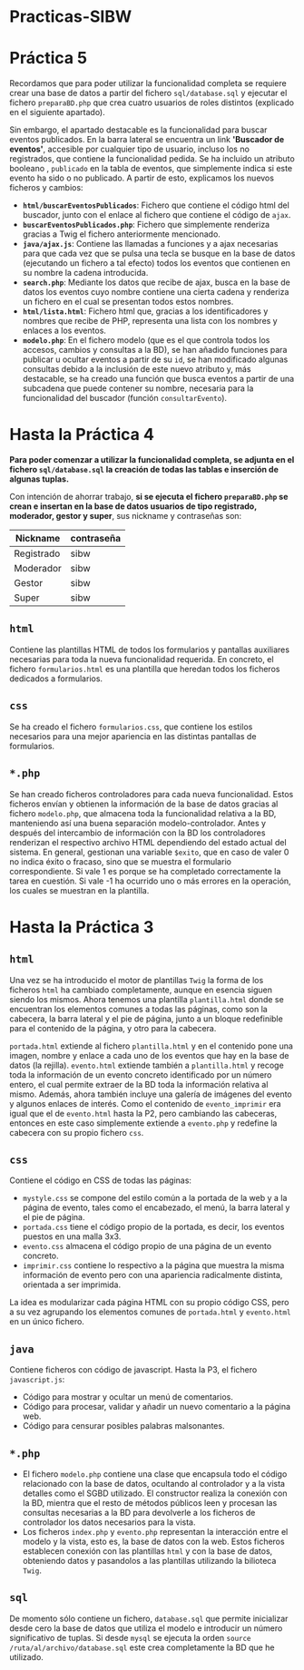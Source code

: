 # Practicas-SIBW

# Práctica 5

Recordamos que para poder utilizar la funcionalidad completa se requiere crear una base de datos a partir del fichero `sql/database.sql` y ejecutar el fichero `preparaBD.php` que crea cuatro usuarios de roles distintos (explicado en el siguiente apartado). 

Sin embargo, el apartado destacable es la funcionalidad para buscar eventos publicados. En la barra lateral se encuentra un link **'Buscador de eventos'**, accesible por cualquier tipo de usuario, incluso los no registrados, que contiene la funcionalidad pedida. Se ha incluido un atributo booleano , `publicado` en la tabla de eventos, que simplemente indica si este evento ha sido o no publicado. A partir de esto, explicamos los nuevos ficheros y cambios:

* **`html/buscarEventosPublicados`**: Fichero que contiene el código html del buscador, junto con el enlace al fichero que contiene el código de `ajax`.
* **`buscarEventosPublicados.php`**: Fichero que simplemente renderiza gracias a Twig el fichero anteriormente mencionado.
* **`java/ajax.js`**: Contiene las llamadas a funciones y a ajax necesarias para que cada vez que se pulsa una tecla se busque en la base de datos (ejecutando un fichero a tal efecto) todos los eventos que contienen en su nombre la cadena introducida.
* **`search.php`**: Mediante los datos que recibe de ajax, busca en la base de datos los eventos cuyo nombre contiene una cierta cadena y renderiza un fichero en el cual se presentan todos estos nombres.
* **`html/lista.html`**: Fichero html que, gracias a los identificadores y nombres que recibe de PHP, representa una lista con los nombres y enlaces a los eventos.
* **`modelo.php`**: En el fichero modelo (que es el que controla todos los accesos, cambios y consultas a la BD), se han añadido funciones para publicar u ocultar eventos a partir de su `id`, se han modificado algunas consultas debido a la inclusión de este nuevo atributo y, más destacable, se ha creado una función que busca eventos a partir de una subcadena que puede contener su nombre, necesaria para la funcionalidad del buscador (función `consultarEvento`).



# Hasta la Práctica 4

**Para poder comenzar a utilizar la funcionalidad completa, se adjunta en el fichero `sql/database.sql` la creación de todas las tablas e inserción de algunas tuplas.** 

Con intención de ahorrar trabajo, **si se ejecuta el fichero `preparaBD.php` se crean e insertan en la base de datos usuarios de tipo registrado, moderador, gestor y super**, sus nickname y contraseñas son:

| **Nickname** | **contraseña** |
|--------------|----------------|
| Registrado   | sibw           |
| Moderador    | sibw           |
| Gestor       | sibw           |
| Super        | sibw           |

## `html`

Contiene las plantillas HTML de todos los formularios y pantallas auxiliares necesarias para toda la nueva funcionalidad requerida. En concreto, el fichero `formularios.html` es una plantilla que heredan todos los ficheros dedicados a formularios.

## `css` 

Se ha creado el fichero `formularios.css`, que contiene los estilos necesarios para una mejor apariencia en las distintas pantallas de formularios.

## `*.php`

Se han creado ficheros controladores para cada nueva funcionalidad. Estos ficheros envían y obtienen la información de la base de datos gracias al fichero `modelo.php`, que almacena toda la funcionalidad relativa a la BD, manteniendo así una buena separación modelo-controlador. Antes y después del intercambio de información con la BD los controladores renderizan el respectivo archivo HTML dependiendo del estado actual del sistema. En general, gestionan una variable `$exito`, que en caso de valer 0 no indica éxito o fracaso, sino que se muestra el formulario correspondiente. Si vale 1 es porque se ha completado correctamente la tarea en cuestión. Si vale -1 ha ocurrido uno o más errores en la operación, los cuales se muestran en la plantilla.


# Hasta la Práctica 3

## `html`

Una vez se ha introducido el motor de plantillas `Twig` la forma de los ficheros `html` ha cambiado completamente, aunque en esencia siguen siendo los mismos. Ahora tenemos una plantilla `plantilla.html` donde se encuentran los elementos comunes a todas las páginas, como son la cabecera, la barra lateral y el pie de página, junto a un bloque redefinible para el contenido de la página, y otro para la cabecera.

`portada.html` extiende al fichero `plantilla.html` y en el contenido pone una imagen, nombre y enlace a cada uno de los eventos que hay en la base de datos (la rejilla). `evento.html` extiende también a `plantilla.html` y recoge toda la información de un evento concreto identificado por un número entero, el cual permite extraer de la BD toda la información relativa al mismo. Además, ahora también incluye una galería de imágenes del evento y algunos enlaces de interés. Como el contenido de `evento_imprimir` era igual que el de `evento.html` hasta la P2, pero cambiando las cabeceras, entonces en este caso simplemente extiende a `evento.php` y redefine la cabecera con su propio fichero `css`.

## `css`

Contiene el código en CSS de todas las páginas:

* `mystyle.css` se compone del estilo común a la portada de la web y a la página de evento, tales como el encabezado, el menú, la barra lateral y el pie de página.
* `portada.css` tiene el código propio de la portada, es decir, los eventos puestos en una malla 3x3.
* `evento.css` almacena el código propio de una página de un evento concreto.
* `imprimir.css` contiene lo respectivo a la página que muestra la misma información de evento pero con una apariencia radicalmente distinta, orientada a ser imprimida.

La idea es modularizar cada página HTML con su propio código CSS, pero a su vez agrupando los elementos comunes de `portada.html` y `evento.html` en un único fichero.

## `java`

Contiene ficheros con código de javascript. Hasta la P3, el fichero `javascript.js`:

* Código para mostrar y ocultar un menú de comentarios.
* Código para procesar, validar y añadir un nuevo comentario a la página web.
* Código para censurar posibles palabras malsonantes.

## `*.php`
* El fichero `modelo.php` contiene una clase que encapsula todo el código relacionado con la base de datos, ocultando al controlador y a la vista detalles como el SGBD utilizado. El constructor realiza la conexión con la BD, mientra que el resto de métodos públicos leen y procesan las consultas necesarias a la BD para devolverle a los ficheros de controlador los datos necesarios para la vista.
* Los ficheros `index.php` y `evento.php` representan la interacción entre el modelo y la vista, esto es, la base de datos con la web. Estos ficheros establecen conexión con las plantillas `html` y con la base de datos, obteniendo datos y pasandolos a las plantillas utilizando la bilioteca `Twig`.

## `sql`
De momento sólo contiene un fichero, `database.sql` que permite inicializar desde cero la base de datos que utiliza el modelo e introducir un número significativo de tuplas.
Si desde `mysql` se ejecuta la orden `source /ruta/al/archivo/database.sql` este crea completamente la BD que he utilizado.

